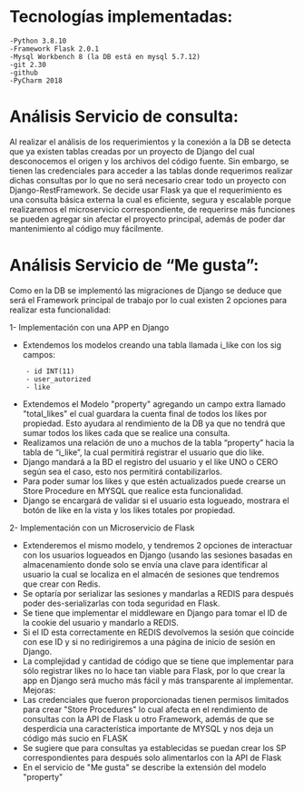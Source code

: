 # Tecnologías implementadas:
```
-Python 3.8.10
-Framework Flask 2.0.1
-Mysql Workbench 8 (la DB está en mysql 5.7.12)
-git 2.30
-github
-PyCharm 2018
```


# Análisis Servicio de consulta:

Al realizar el análisis de los requerimientos y la conexión a la DB se detecta que ya existen tablas creadas por un proyecto de Django del cual desconocemos el origen y los archivos del código fuente.
Sin embargo, se tienen las credenciales para acceder a las tablas donde requerimos realizar dichas consultas por lo que no será necesario crear todo un proyecto con Django-RestFramework.
Se decide usar Flask ya que el requerimiento es una consulta básica externa la cual es eficiente, segura y escalable porque realizaremos el microservicio correspondiente, de requerirse más funciones se pueden agregar sin afectar el proyecto principal, además de poder dar mantenimiento al código muy fácilmente.

# Análisis Servicio de “Me gusta”:

Como en la DB se implementó las migraciones de Django se deduce que será el Framework principal de trabajo por lo cual existen 2 opciones para realizar esta funcionalidad:

1- Implementación con una APP en Django
- Extendemos los modelos creando una tabla llamada i_like con los sig campos:
```
	- id INT(11)
	- user_autorized 
	- like
```    
	
- Extendemos el Modelo "property" agregando un campo extra llamado "total_likes" el cual guardara la cuenta final de todos los likes por propiedad. Esto ayudara al rendimiento de la DB ya que no tendrá que sumar todos los likes cada que se realice una consulta.
- Realizamos una relación de uno a muchos de la tabla “property” hacia la tabla de “i_like”, la cual permitirá registrar el usuario que dio like.
 - Django mandará a la BD el registro del usuario y el like UNO o CERO según sea el caso, esto nos permitirá contabilizarlos.
- Para poder sumar los likes y que estén actualizados puede crearse un Store Procedure en MYSQL que realice esta funcionalidad.
- Django se encargará de validar si el usuario esta logueado, mostrara el botón de like en la vista y los likes totales por propiedad.

2- Implementación con un Microservicio de Flask 
- Extenderemos el mismo modelo, y tendremos 2 opciones de interactuar con los usuarios logueados en Django (usando las sesiones basadas en almacenamiento donde solo se envía una clave para identificar al usuario la cual se localiza en el almacén de sesiones que tendremos que crear con Redis.
- Se optaría por serializar las sesiones y mandarlas a REDIS para después poder des-serializarlas con toda seguridad en Flask.
- Se tiene que implementar el middleware en Django para tomar el ID de la cookie del usuario y mandarlo a REDIS.
- Si el ID esta correctamente en REDIS devolvemos la sesión que coincide con ese ID y si no redirigiremos a una página de inicio de sesión en Django.
- La complejidad y cantidad de código que se tiene que implementar para sólo registrar likes no lo hace tan viable para Flask, por lo que crear la app en Django será mucho más fácil y más transparente al implementar.
 Mejoras:
- Las credenciales que fueron proporcionadas tienen permisos limitados para crear "Store Procedures" lo cual afecta en el rendimiento de consultas con la API de Flask u otro Framework, además de que se desperdicia una característica importante de MYSQL y nos deja un código más sucio en FLASK
- Se sugiere que para consultas ya establecidas se puedan crear los SP correspondientes para después solo alimentarlos con la API de Flask
- En el servicio de "Me gusta" se describe la extensión del modelo "property"

